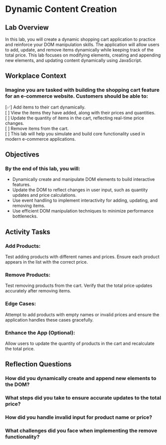 # Dynamic Content Creation

## Lab Overview

In this lab, you will create a dynamic shopping cart application to practice and reinforce your DOM manipulation skills. The application will allow users to add, update, and remove items dynamically while keeping track of the total price. This lab focuses on modifying elements, creating and appending new elements, and updating content dynamically using JavaScript.

## Workplace Context

### Imagine you are tasked with building the shopping cart feature for an e-commerce website. Customers should be able to:

[✅] Add items to their cart dynamically.<br>
[ ] View the items they have added, along with their prices and quantities.<br>
[ ] Update the quantity of items in the cart, reflecting real-time price changes.<br>
[ ] Remove items from the cart.<br>
[ ] This lab will help you simulate and build core functionality used in modern e-commerce applications.<br>

## Objectives

### By the end of this lab, you will:

- Dynamically create and manipulate DOM elements to build interactive features.<br>
- Update the DOM to reflect changes in user input, such as quantity updates and price calculations.<br>
- Use event handling to implement interactivity for adding, updating, and removing items.<br>
- Use efficient DOM manipulation techniques to minimize performance bottlenecks.<br>

## Activity Tasks

### Add Products:

Test adding products with different names and prices.
Ensure each product appears in the list with the correct price.

### Remove Products:

Test removing products from the cart.
Verify that the total price updates accurately after removing items.

### Edge Cases:

Attempt to add products with empty names or invalid prices and ensure the application handles these cases gracefully.

### Enhance the App (Optional):

Allow users to update the quantity of products in the cart and recalculate the total price.

## Reflection Questions

### How did you dynamically create and append new elements to the DOM?

### What steps did you take to ensure accurate updates to the total price?

### How did you handle invalid input for product name or price?

### What challenges did you face when implementing the remove functionality?
